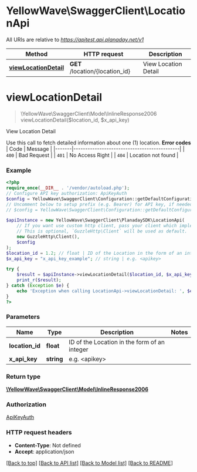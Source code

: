 # YellowWave\SwaggerClient\LocationApi

All URIs are relative to *https://apitest.api.planaday.net/v1*

Method | HTTP request | Description
------------- | ------------- | -------------
[**viewLocationDetail**](LocationApi.md#viewlocationdetail) | **GET** /location/{location_id} | View Location Detail

# **viewLocationDetail**
> \YellowWave\SwaggerClient\Model\InlineResponse2006 viewLocationDetail($location_id, $x_api_key)

View Location Detail

Use this call to fetch detailed information about one (1) location.  **Error codes**  | Code  | Message                                     | |-------|---------------------------------------------| | `400` | Bad Request                                 | | `401` | No Access Right                             | | `404` | Location not found                          |

### Example
```php
<?php
require_once(__DIR__ . '/vendor/autoload.php');
// Configure API key authorization: ApiKeyAuth
$config = YellowWave\SwaggerClient\Configuration::getDefaultConfiguration()->setApiKey('X-Api-Key', 'YOUR_API_KEY');
// Uncomment below to setup prefix (e.g. Bearer) for API key, if needed
// $config = YellowWave\SwaggerClient\Configuration::getDefaultConfiguration()->setApiKeyPrefix('X-Api-Key', 'Bearer');

$apiInstance = new YellowWave\SwaggerClient\PlanadaySDK\LocationApi(
    // If you want use custom http client, pass your client which implements `GuzzleHttp\ClientInterface`.
    // This is optional, `GuzzleHttp\Client` will be used as default.
    new GuzzleHttp\Client(),
    $config
);
$location_id = 1.2; // float | ID of the Location in the form of an integer
$x_api_key = "x_api_key_example"; // string | e.g. <apikey>

try {
    $result = $apiInstance->viewLocationDetail($location_id, $x_api_key);
    print_r($result);
} catch (Exception $e) {
    echo 'Exception when calling LocationApi->viewLocationDetail: ', $e->getMessage(), PHP_EOL;
}
?>
```

### Parameters

Name | Type | Description  | Notes
------------- | ------------- | ------------- | -------------
 **location_id** | **float**| ID of the Location in the form of an integer |
 **x_api_key** | **string**| e.g. &lt;apikey&gt; |

### Return type

[**\YellowWave\SwaggerClient\Model\InlineResponse2006**](../Model/InlineResponse2006.md)

### Authorization

[ApiKeyAuth](../../README.md#ApiKeyAuth)

### HTTP request headers

 - **Content-Type**: Not defined
 - **Accept**: application/json

[[Back to top]](#) [[Back to API list]](../../README.md#documentation-for-api-endpoints) [[Back to Model list]](../../README.md#documentation-for-models) [[Back to README]](../../README.md)

